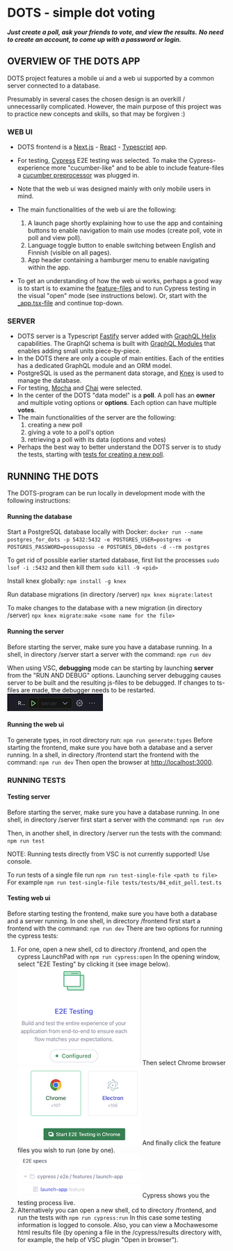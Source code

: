 # DOTS - simple dot voting

**_Just create a poll, ask your friends to vote, and view the results._**
**_No need to create an account, to come up with a password or login._**

## OVERVIEW OF THE DOTS APP

DOTS project features a mobile ui and a web ui supported by a common server connected to a database.

Presumably in several cases the chosen design is an overkill / unnecessarily complicated. However, the main purpose of this project was to practice new concepts and skills, so that may be forgiven :)

### WEB UI

- DOTS frontend is a [Next.js](https://nextjs.org) - [React](https://reactjs.org) - [Typescript](https://www.typescriptlang.org) app.
- For testing, [Cypress](https://docs.cypress.io/guides/overview/why-cypress) E2E testing was selected. To make the Cypress-experience more "cucumber-like" and to be able to include feature-files a [cucumber preprocessor](https://www.npmjs.com/package/@badeball/cypress-cucumber-preprocessor) was plugged in.
- Note that the web ui was designed mainly with only mobile users in mind.
- The main functionalities of the web ui are the following:

  1. A launch page shortly explaining how to use the app and containing buttons to enable navigation to main use modes (create poll, vote in poll and view poll).
  2. Language toggle button to enable switching between English and Finnish (visible on all pages).
  3. App header containing a hamburger menu to enable navigating within the app.

- To get an understanding of how the web ui works, perhaps a good way is to start is to examine the [feature-files](/frontend/cypress/features/launch-app/launch-app.feature) and to run Cypress testing in the visual "open" mode (see instructions below). Or, start with the [\_app.tsx-file](/frontend/pages/_app.tsx) and continue top-down.

### SERVER

- DOTS server is a Typescript [Fastify](https://www.fastify.io) server added with [GraphQL Helix](https://github.com/contra/graphql-helix) capabilities. The GraphQl schema is built with [GraphQL Modules](https://the-guild.dev/graphql/modules/docs) that enables adding small units piece-by-piece.
- In the DOTS there are only a couple of main entities. Each of the entities has a dedicated GraphQL module and an ORM model.
- PostgreSQL is used as the permanent data storage, and [Knex](https://knexjs.org/guide/) is used to manage the database.
- For testing, [Mocha](https://mochajs.org) and [Chai](https://www.chaijs.com) were selected.
- In the center of the DOTS "data model" is a **poll**. A poll has an **owner** and multiple voting options or **options**. Each option can have multiple **votes**.
- The main functionalities of the server are the following:
  1. creating a new poll
  2. giving a vote to a poll's option
  3. retrieving a poll with its data (options and votes)
- Perhaps the best way to better understand the DOTS server is to study the tests, starting with [tests for creating a new poll](/server/tests/tests/02_create_poll.test.ts).

## RUNNING THE DOTS

The DOTS-program can be run locally in development mode with the following instructions:

#### Running the database

Start a PostgreSQL database locally with Docker:
`docker run --name postgres_for_dots -p 5432:5432 -e POSTGRES_USER=postgres -e POSTGRES_PASSWORD=possupossu -e POSTGRES_DB=dots -d --rm postgres`

To get rid of possible earlier started database, first list the processes
`sudo lsof -i :5432`
and then kill them
`sudo kill -9 <pid>`

Install knex globally:
`npm install -g knex`

Run database migrations (in directory /server)
`npx knex migrate:latest`

To make changes to the database with a new migration (in directory /server)
`npx knex migrate:make <some name for the file>`

#### Running the server

Before starting the server, make sure you have a database running.
In a shell, in directory /server start a server with the command:
`npm run dev`

When using VSC, **debugging** mode can be starting by launching **server** from the "RUN AND DEBUG" options. Launching server debugging causes server to be built and the resulting js-files to be debugged. If changes to ts-files are made, the debugger needs to be restarted.
![Launch server image](/assets/image_launch_server.png)

#### Running the web ui

To generate types, in root directory run:
`npm run generate:types`
Before starting the frontend, make sure you have both a database and a server running.
In a shell, in directory /frontend start the frontend with the command:
`npm run dev`
Then open the browser at [http://localhost:3000](http://localhost:3000).
<br/>

### RUNNING TESTS

#### Testing server

Before starting the server, make sure you have a database running.
In one shell, in directory /server first start a server with the command:
`npm run dev`

Then, in another shell, in directory /server run the tests with the command:
`npm run test`

NOTE: Running tests directly from VSC is not currently supported! Use console.

To run tests of a single file run
`npm run test-single-file <path to file>`
For example
`npm run test-single-file tests/tests/04_edit_poll.test.ts`

#### Testing web ui

Before starting testing the frontend, make sure you have both a database and a server running.
In one shell, in directory /frontend first start a frontend with the command:
`npm run dev`
There are two options for running the cypress tests:

1. For one, open a new shell, cd to directory /frontend, and open the cypress LaunchPad with
   `npm run cypress:open`
   In the opening window, select "E2E Testing" by clicking it (see image below).
   ![Cypress LaunchPad](/assets/image_cypress_launchpad.png)
   Then select Chrome browser
   ![Cypress Browser selection](/assets/image_cypress_select_browser.png)
   And finally click the feature files you wish to run (one by one).
   ![Cypress Feature](/assets/image_cypress_feature.png)
   Cypress shows you the testing process live.
2. Alternatively you can open a new shell, cd to directory /frontend, and run the tests with
   `npm run cypress:run`
   In this case some testing information is logged to console. Also, you can view a Mochawesome html results file (by opening a file in the /cypress/results directory with, for example, the help of VSC plugin "Open in browser").

